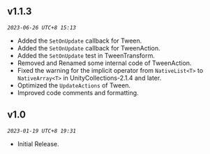 ## v1.1.3

_`2023-06-26 UTC+8 15:13`_

* Added the `SetOnUpdate` callback for Tween.
* Added the `SetOnUpdate` callback for TweenAction.
* Added the `SetOnUpdate` test in TweenTransform.
* Removed and Renamed some internal code of TweenAction. 
* Fixed the warning for the implicit operator from `NativeList<T>` to `NativeArray<T>` in UnityCollections-2.1.4 and later.
* Optimized the `UpdateActions` of Tween.
* Improved code comments and formatting.


## v1.0

_`2023-01-19 UTC+8 19:31`_

* Initial Release.
